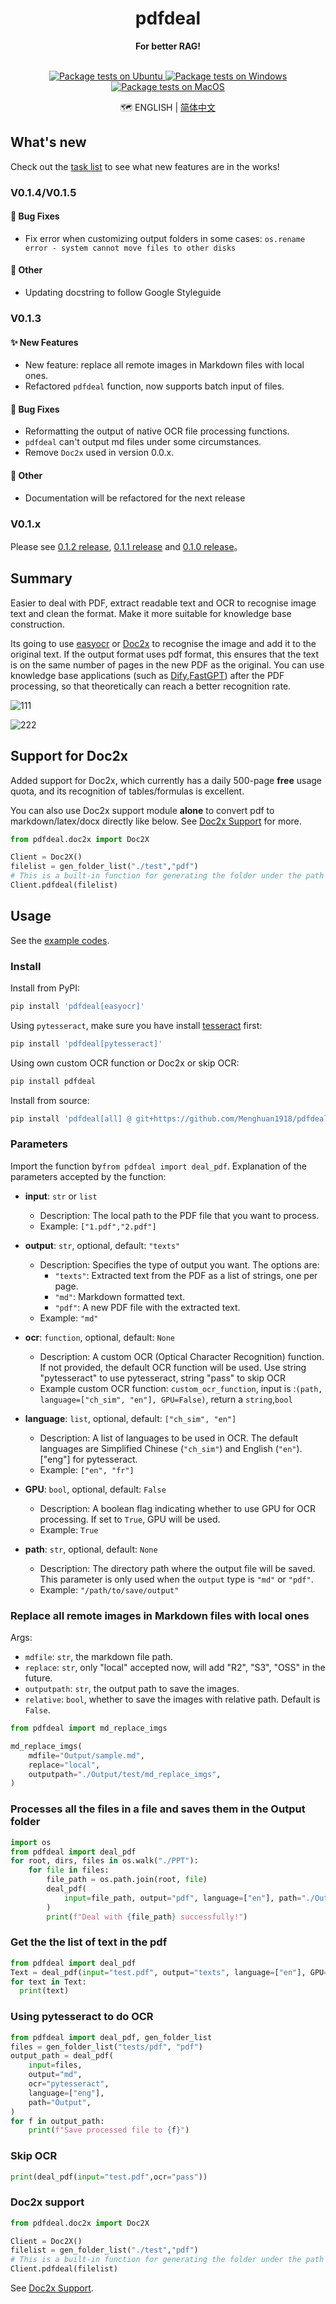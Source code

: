 <div align=center>
<h1 aligh="center">
pdfdeal
</h1>
  
**For better RAG!**

<br>

<a href="https://github.com/Menghuan1918/pdfdeal/actions/workflows/python-test-linux.yml">
  <img src="https://github.com/Menghuan1918/pdfdeal/actions/workflows/python-test-linux.yml/badge.svg?branch=main" alt="Package tests on Ubuntu">
</a>
<a href="https://github.com/Menghuan1918/pdfdeal/actions/workflows/python-test-win.yml">
  <img src="https://github.com/Menghuan1918/pdfdeal/actions/workflows/python-test-win.yml/badge.svg?branch=main" alt="Package tests on Windows">
</a>
<a href="https://github.com/Menghuan1918/pdfdeal/actions/workflows/python-test-mac.yml">
  <img src="https://github.com/Menghuan1918/pdfdeal/actions/workflows/python-test-mac.yml/badge.svg?branch=main" alt="Package tests on MacOS">
</a>

<br>

🗺️ ENGLISH | [简体中文](README_CN.md)

</div>


## What's new

Check out the [task list](https://github.com/users/Menghuan1918/projects/3) to see what new features are in the works!

### V0.1.4/V0.1.5

#### 🐛 Bug Fixes

- Fix error when customizing output folders in some cases: `os.rename error - system cannot move files to other disks`

#### 🚀 Other

- Updating docstring to follow Google Styleguide

### V0.1.3

#### ✨ New Features

- New feature: replace all remote images in Markdown files with local ones.
- Refactored `pdfdeal` function, now supports batch input of files.

#### 🐛 Bug Fixes

- Reformatting the output of native OCR file processing functions.
- `pdfdeal` can't output md files under some circumstances.
- Remove `Doc2x` used in version 0.0.x.

#### 🚀 Other

- Documentation will be refactored for the next release

### V0.1.x

Please see  [0.1.2 release](https://github.com/Menghuan1918/pdfdeal/releases/tag/v0.1.2), [0.1.1 release](https://github.com/Menghuan1918/pdfdeal/releases/tag/v0.1.1) and [0.1.0 release](https://github.com/Menghuan1918/pdfdeal/releases/tag/v0.1.0)。


## Summary

Easier to deal with PDF, extract readable text and OCR to recognise image text and clean the format. Make it more suitable for knowledge base construction.

Its going to use [easyocr](https://github.com/JaidedAI/EasyOCR) or [Doc2x](./docs/doc2x.md) to recognise the image and add it to the original text. If the output format uses pdf format, this ensures that the text is on the same number of pages in the new PDF as the original. You can use knowledge base applications (such as [Dify](https://github.com/langgenius/dify),[FastGPT](https://github.com/labring/FastGPT)) after the PDF processing, so that theoretically can reach a better recognition rate.

![111](https://github.com/Menghuan1918/pdfdeal/assets/122662527/58155389-f846-41fd-9314-1cd86282e66a)

![222](https://github.com/Menghuan1918/pdfdeal/assets/122662527/457036e8-9d78-458a-8a48-763bd33e95f9)

## Support for Doc2x

Added support for Doc2x, which currently has a daily 500-page **free** usage quota, and its recognition of tables/formulas is excellent. 

You can also use Doc2x support module **alone** to convert pdf to markdown/latex/docx directly like below. See [Doc2x Support](./docs/doc2x.md) for more.

```python
from pdfdeal.doc2x import Doc2X

Client = Doc2X()
filelist = gen_folder_list("./test","pdf")
# This is a built-in function for generating the folder under the path of all the pdf, you can give any list of the form of the path of the pdf
Client.pdfdeal(filelist)
```

## Usage
See the [example codes](https://github.com/Menghuan1918/pdfdeal?tab=readme-ov-file#processes-all-the-files-in-a-file-and-saves-them-in-the-output-folder).

### Install
Install from PyPI:

```bash
pip install 'pdfdeal[easyocr]'
```

Using `pytesseract`, make sure you have install [tesseract](https://github.com/tesseract-ocr/tesseract) first:

```bash
pip install 'pdfdeal[pytesseract]'
```

Using own custom OCR function or Doc2x or skip OCR:

```bash
pip install pdfdeal
```

Install from source:

```bash
pip install 'pdfdeal[all] @ git+https://github.com/Menghuan1918/pdfdeal.git'
```

### Parameters
Import the function by`from pdfdeal import deal_pdf`. Explanation of the parameters accepted by the function:

- **input**: `str` or `list`
  - Description: The local path to the PDF file that you want to process.
  - Example:  `["1.pdf","2.pdf"]`

- **output**: `str`, optional, default: `"texts"`
  - Description: Specifies the type of output you want. The options are:
    - `"texts"`: Extracted text from the PDF as a list of strings, one per page.
    - `"md"`: Markdown formatted text.
    - `"pdf"`: A new PDF file with the extracted text.
  - Example: `"md"`

- **ocr**: `function`, optional, default: `None`
  - Description: A custom OCR (Optical Character Recognition) function. If not provided, the default OCR function will be used. Use string "pytesseract" to use pytesseract, string "pass" to skip OCR
  - Example custom OCR function: `custom_ocr_function`, input is :`(path, language=["ch_sim", "en"], GPU=False)`, return a `string`,`bool`


- **language**: `list`, optional, default: `["ch_sim", "en"]`
  - Description: A list of languages to be used in OCR. The default languages are Simplified Chinese (`"ch_sim"`) and English (`"en"`). ["eng"] for pytesseract.
  - Example: `["en", "fr"]`

- **GPU**: `bool`, optional, default: `False`
  - Description: A boolean flag indicating whether to use GPU for OCR processing. If set to `True`, GPU will be used.
  - Example: `True`

- **path**: `str`, optional, default: `None`
  - Description: The directory path where the output file will be saved. This parameter is only used when the `output` type is `"md"` or `"pdf"`.
  - Example: `"/path/to/save/output"`

### Replace all remote images in Markdown files with local ones

Args:
- `mdfile`: `str`, the markdown file path.
- `replace`: `str`, only "local" accepted now, will add "R2", "S3", "OSS" in the future.
- `outputpath`: `str`, the output path to save the images.
- `relative`: `bool`, whether to save the images with relative path. Default is `False`.
    
```python
from pdfdeal import md_replace_imgs

md_replace_imgs(
    mdfile="Output/sample.md",
    replace="local",
    outputpath="./Output/test/md_replace_imgs",
)
```

### Processes all the files in a file and saves them in the Output folder

```python
import os
from pdfdeal import deal_pdf
for root, dirs, files in os.walk("./PPT"):
    for file in files:
        file_path = os.path.join(root, file)
        deal_pdf(
            input=file_path, output="pdf", language=["en"], path="./Output", GPU=True
        )
        print(f"Deal with {file_path} successfully!")
```

### Get the the list of text in the pdf

```python
from pdfdeal import deal_pdf
Text = deal_pdf(input="test.pdf", output="texts", language=["en"], GPU=True)
for text in Text:
  print(text)
```

### Using pytesseract to do OCR

```python
from pdfdeal import deal_pdf, gen_folder_list
files = gen_folder_list("tests/pdf", "pdf")
output_path = deal_pdf(
    input=files,
    output="md",
    ocr="pytesseract",
    language=["eng"],
    path="Output",
)
for f in output_path:
    print(f"Save processed file to {f}")
```

### Skip OCR

```python
print(deal_pdf(input="test.pdf",ocr="pass"))
```

### Doc2x support

```python
from pdfdeal.doc2x import Doc2X

Client = Doc2X()
filelist = gen_folder_list("./test","pdf")
# This is a built-in function for generating the folder under the path of all the pdf, you can give any list of the form of the path of the pdf
Client.pdfdeal(filelist)
```

See [Doc2x Support](./docs/doc2x.md).
